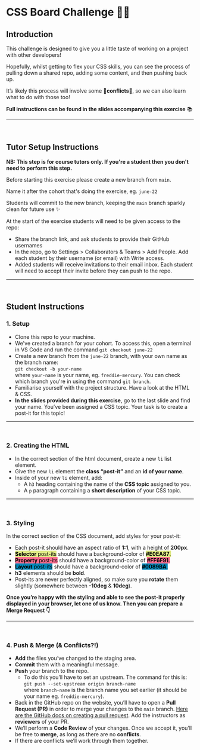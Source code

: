 # CSS Board Challenge 🎨✨

## Introduction

This challenge is designed to give you a little taste of working on a project with other developers!

Hopefully, whilst getting to flex your CSS skills, you can see the process of pulling down a shared repo, adding some content, and then pushing back up.

It’s likely this process will involve some 🚨**conflicts**🚨, so we can also learn what to do with those too!

**Full instructions can be found in the slides accompanying this exercise** 📚

---

<br/>

## Tutor Setup Instructions

**NB: This step is for course tutors only. If you're a student then you don't need to perform this step.**

Before starting this exercise please create a new branch from `main`.

Name it after the cohort that's doing the exercise, eg. `june-22`

Students will commit to the new branch, keeping the `main` branch sparkly clean for future use ✨

At the start of the exercise students will need to be given access to the repo:
- Share the branch link, and ask students to provide their GitHub usernames
- In the repo, go to Settings > Collaborators & Teams > Add People. Add each student by their username (or email) with Write access.
- Added students will receive invitations to their email inbox. Each student will need to accept their invite before they can push to the repo.

---

<br/>

## Student Instructions

### 1. Setup

- Clone this repo to your machine.
- We've created a branch for your cohort. To access this, open a terminal in VS Code and run the command `git checkout june-22`
- Create a new branch from the `june-22` branch, with your own name as the branch name:  
  `git checkout -b your-name`  
  where `your-name` is your name, eg. `freddie-mercury`. You can check which branch you're in using the command `git branch`.
- Familiarise yourself with the project structure. Have a look at the HTML & CSS.
- **In the slides provided during this exercise**, go to the last slide and find your name. You’ve been assigned a CSS topic. Your task is to create a post-it for this topic!

---

<br/>

### 2. Creating the HTML

- In the correct section of the html document, create a new `li` list element.
- Give the new `li` element the **class “post-it”** and an **id of your name**.
- Inside of your new `li` element, add:
  - A `h3` heading containing the name of the **CSS topic** assigned to you.
  - A `p` paragraph containing a **short description** of your CSS topic.

---

<br/>

### 3. Styling

In the correct section of the CSS document, add styles for your post-it:

- Each post-it should have an aspect ratio of **1:1**, with a height of **200px**.
- <span style="color:black; background-color: #E0EA87">**Selector** post-its</span> should have a background-color of <span style="color:black;  background-color: #E0EA87">**#E0EA87**.</span>
- <span style="color:black; background-color: #FF6F91">**Property** post-its</span> should have a background-color of <span style="color:black; background-color: #FF6F91">**#FF6F91**.</span>
- <span style="color:black; background-color: #0089BA">**Layout** post-its</span> should have a background-color of <span style="color:black; background-color: #0089BA">**#0089BA**.</span>
- **h3** elements should be **bold**.
- Post-its are never perfectly aligned, so make sure you **rotate** them slightly (somewhere between **-10deg** & **10deg**).

**Once you’re happy with the styling and able to see the post-it properly displayed in your browser, let one of us know. Then you can prepare a Merge Request 👇**

---

<br/>

### 4. Push & Merge (& Conflicts?!)

- **Add** the files you’ve changed to the staging area.
- **Commit** them with a meaningful message.
- **Push** your branch to the repo.
  - To do this you’ll have to set an upstream. The command for this is:  
    `git push --set-upstream origin branch-name`  
    where `branch-name` is the branch name you set earlier (it should be your name eg. `freddie-mercury`).
- Back in the GitHub repo on the website, you’ll have to open a **Pull Request (PR)** in order to merge your changes to the `main` branch. [Here are the GitHub docs on creating a pull request](https://docs.github.com/en/pull-requests/collaborating-with-pull-requests/proposing-changes-to-your-work-with-pull-requests/creating-a-pull-request). Add the instructors as **reviewers** of your PR.
- We’ll perform a **Code Review** of your changes. Once we accept it, you’ll be free to **merge**, as long as there are no **conflicts**.
- If there are conflicts we’ll work through them together.

